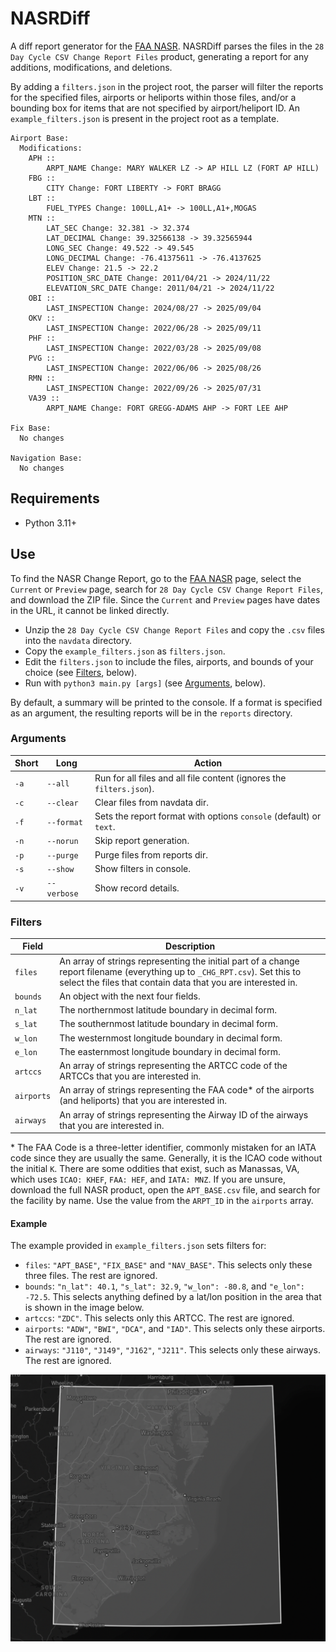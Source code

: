 # NASRDiff

A diff report generator for the [FAA NASR](https://www.faa.gov/air_traffic/flight_info/aeronav/aero_data/NASR_Subscription/).
NASRDiff parses the files in the `28 Day Cycle CSV Change Report Files` product, 
generating a report for any additions, modifications, and deletions.

By adding a `filters.json` in the project root, the parser will filter the 
reports for the specified files, airports or heliports within those files, 
and/or a bounding box for items that are not specified by airport/heliport ID. 
An `example_filters.json` is present in the project root as a template.

```
Airport Base:
  Modifications:
    APH ::
        ARPT_NAME Change: MARY WALKER LZ -> AP HILL LZ (FORT AP HILL)
    FBG ::
        CITY Change: FORT LIBERTY -> FORT BRAGG
    LBT ::
        FUEL_TYPES Change: 100LL,A1+ -> 100LL,A1+,MOGAS
    MTN ::
        LAT_SEC Change: 32.381 -> 32.374
        LAT_DECIMAL Change: 39.32566138 -> 39.32565944
        LONG_SEC Change: 49.522 -> 49.545
        LONG_DECIMAL Change: -76.41375611 -> -76.4137625
        ELEV Change: 21.5 -> 22.2
        POSITION_SRC_DATE Change: 2011/04/21 -> 2024/11/22
        ELEVATION_SRC_DATE Change: 2011/04/21 -> 2024/11/22
    OBI ::
        LAST_INSPECTION Change: 2024/08/27 -> 2025/09/04
    OKV ::
        LAST_INSPECTION Change: 2022/06/28 -> 2025/09/11
    PHF ::
        LAST_INSPECTION Change: 2022/03/28 -> 2025/09/08
    PVG ::
        LAST_INSPECTION Change: 2022/06/06 -> 2025/08/26
    RMN ::
        LAST_INSPECTION Change: 2022/09/26 -> 2025/07/31
    VA39 ::
        ARPT_NAME Change: FORT GREGG-ADAMS AHP -> FORT LEE AHP

Fix Base:
  No changes

Navigation Base:
  No changes
```

## Requirements

- Python 3.11+

## Use

To find the NASR Change Report, go to the [FAA NASR](https://www.faa.gov/air_traffic/flight_info/aeronav/aero_data/NASR_Subscription/) page, 
select the `Current` or `Preview` page, search for `28 Day Cycle CSV Change Report Files`, 
and download the ZIP file. Since the `Current` and `Preview` pages have dates in 
the URL, it cannot be linked directly.

- Unzip the `28 Day Cycle CSV Change Report Files` and copy the `.csv` files into 
the `navdata` directory.
- Copy the `example_filters.json` as `filters.json`.
- Edit the `filters.json` to include the files, airports, and bounds of your choice 
(see [Filters](#filters), below).
- Run with `python3 main.py [args]` (see [Arguments](#arguments), below).

By default, a summary will be printed to the console. If a format is specified 
as an argument, the resulting reports will be in the `reports` directory.

### Arguments

| Short | Long | Action |
| - | - | - |
| `-a` | `--all` | Run for all files and all file content (ignores the `filters.json`). |
| `-c` | `--clear` | Clear files from navdata dir. |
| `-f` | `--format` | Sets the report format with options `console` (default) or `text`. |
| `-n` | `--norun` | Skip report generation. |
| `-p` | `--purge` | Purge files from reports dir. |
| `-s` | `--show` | Show filters in console. |
| `-v` | `--verbose` | Show record details. |

### Filters

| Field | Description |
| - | - |
| `files` | An array of strings representing the initial part of a change report filename (everything up to `_CHG_RPT.csv`). Set this to select the files that contain data that you are interested in. |
| `bounds` | An object with the next four fields. |
| `n_lat` | The northernmost latitude boundary in decimal form. |
| `s_lat` | The southernmost latitude boundary in decimal form. |
| `w_lon` | The westernmost longitude boundary in decimal form. |
| `e_lon` | The easternmost longitude boundary in decimal form. |
| `artccs` | An array of strings representing the ARTCC code of the ARTCCs that you are interested in. |
| `airports` | An array of strings representing the FAA code* of the airports (and heliports) that you are interested in. |
| `airways` | An array of strings representing the Airway ID of the airways that you are interested in. |

\* The FAA Code is a three-letter identifier, commonly mistaken for an IATA 
code since they are usually the same. Generally, it is the ICAO code without the 
initial `K`. There are some oddities that exist, such as Manassas, VA, which 
uses `ICAO: KHEF`, `FAA: HEF`, and `IATA: MNZ`. If you are unsure, download the 
full NASR product, open the `APT_BASE.csv` file, and search for the facility by 
name. Use the value from the `ARPT_ID` in the `airports` array.

#### Example

The example provided in `example_filters.json` sets filters for:

- `files`: `"APT_BASE"`, `"FIX_BASE"` and `"NAV_BASE"`. This selects only these 
three files. The rest are ignored.
- `bounds`: `"n_lat": 40.1`, `"s_lat": 32.9`, `"w_lon": -80.8`, and `"e_lon": -72.5`. 
This selects anything defined by a lat/lon position in the area that is shown 
in the image below.
- `artccs`: `"ZDC"`. This selects only this ARTCC. The rest are ignored.
- `airports`: `"ADW"`, `"BWI"`, `"DCA"`, and `"IAD"`. This selects only these 
airports. The rest are ignored.
- `airways`: `"J110"`, `"J149"`, `"J162"`, `"J211"`. This selects only these 
airways. The rest are ignored.

![Example Boundaries](./docs/images/example.png)
